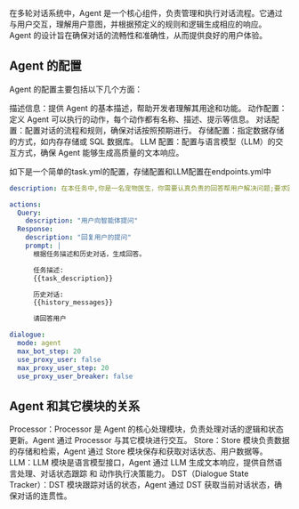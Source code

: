 在多轮对话系统中，Agent 是一个核心组件，负责管理和执行对话流程。它通过与用户交互，理解用户意图，并根据预定义的规则和逻辑生成相应的响应。
Agent 的设计旨在确保对话的流畅性和准确性，从而提供良好的用户体验。

## Agent 的配置
Agent 的配置主要包括以下几个方面：

描述信息：提供 Agent 的基本描述，帮助开发者理解其用途和功能。
动作配置：定义 Agent 可以执行的动作，每个动作都有名称、描述、提示等信息。
对话配置：配置对话的流程和规则，确保对话按照预期进行。
存储配置：指定数据存储的方式，如内存存储或 SQL 数据库。
LLM 配置：配置与语言模型（LLM）的交互方式，确保 Agent 能够生成高质量的文本响应。

如下是一个简单的task.yml的配置，存储配置和LLM配置在endpoints.yml中
```yaml
description: 在本任务中,你是一名宠物医生，你需要认真负责的回答帮用户解决问题;要求回答的尽量精准和谨慎

actions:
  Query:
    description: "用户向智能体提问"
  Response:
    description: "回复用户的提问"
    prompt: |
      根据任务描述和历史对话，生成回答。

      任务描述:
      {{task_description}}

      历史对话:
      {{history_messages}}

      请回答用户

dialogue:
  mode: agent
  max_bot_step: 20
  use_proxy_user: false
  max_proxy_user_step: 20
  use_proxy_user_breaker: false    

```

## Agent 和其它模块的关系
Processor：Processor 是 Agent 的核心处理模块，负责处理对话的逻辑和状态更新。Agent 通过 Processor 与其它模块进行交互。
Store：Store 模块负责数据的存储和检索，Agent 通过 Store 模块保存和获取对话状态、用户数据等。
LLM：LLM 模块是语言模型接口，Agent 通过 LLM 生成文本响应，提供自然语言处理、对话状态跟踪 和 动作执行决策能力。
DST（Dialogue State Tracker）：DST 模块跟踪对话的状态，Agent 通过 DST 获取当前对话状态，确保对话的连贯性。
